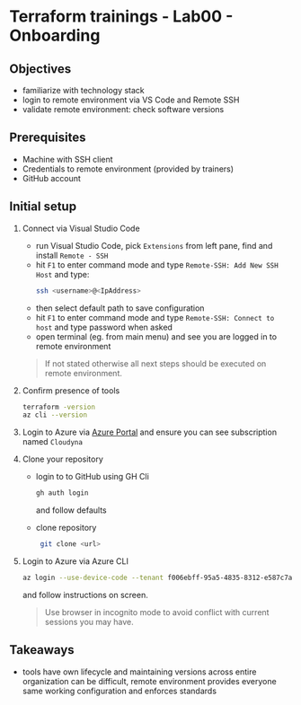 # Terraform trainings - Lab00 - Onboarding

## Objectives

- familiarize with technology stack
- login to remote environment via VS Code and Remote SSH
- validate remote environment: check software versions

## Prerequisites

- Machine with SSH client
- Credentials to remote environment (provided by trainers)
- GitHub account

## Initial setup

1. Connect via Visual Studio Code

   - run Visual Studio Code, pick `Extensions` from left pane, find and install `Remote - SSH`
   - hit `F1` to enter command mode and type `Remote-SSH: Add New SSH Host` and type:
     ```bash
     ssh <username>@<IpAddress>
     ```
   - then select default path to save configuration
   - hit `F1` to enter command mode and type `Remote-SSH: Connect to host` and type password when asked
   - open terminal (eg. from main menu) and see you are logged in to remote environment

   >If not stated otherwise all next steps should be executed on remote environment.

2. Confirm presence of tools

   ```bash
   terraform -version
   az cli --version
   ```
3. Login to Azure via [Azure Portal](https://portal.azure.com) and ensure you can see subscription named `Cloudyna`

4. Clone your repository 
   
   - login to to GitHub using GH Cli
     ```bash
     gh auth login
     ```
     and follow defaults

   - clone repository
     ```bash
      git clone <url>
     ```

5. Login to Azure via Azure CLI

   ```bash
   az login --use-device-code --tenant f006ebff-95a5-4835-8312-e587c7a1eb37
   ```
   and follow instructions on screen.

   > Use browser in incognito mode to avoid conflict with current sessions you may have.

## Takeaways

- tools have own lifecycle and maintaining versions across entire organization can be difficult, remote environment provides everyone same working configuration and enforces standards